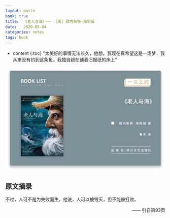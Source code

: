 ```yaml
---
layout: postn
book: true
title:  《老人与海》——  [美] 欧内斯特·海明威
date:   2020-05-04
categories: notes
tags: book
---
```

* content
{:toc}
"太美好的事情无法长久，他想。我现在真希望这是一场梦，我从来没有钓到这条鱼，我独自趟在铺着旧报纸的床上"











<center>
<img   src="https://raw.githubusercontent.com/HG1227/image/master/img_tuchuang/20200606124502.jpg" 
     title=""
     alt="《老人与海》：人可以被毁灭，但不能被打败"
     wh="1.54"
     height="80%" width="100%">
</center>





## 原文摘录

不过，人可不是为失败而生，他说，人可以被毁灭，但不能被打败。

<p style="text-align:right">—— 引自第93页</p>

